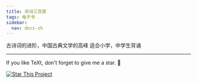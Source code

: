 ```yaml
---
title: 宋词三百首
tags: 电子书
sidebar:
  nav: docs-zh
---
```


古诗词的进阶，中国古典文学的高峰
适合小学，中学生背诵


<!--more-->

---

If you like TeXt, don't forget to give me a star. :star2:

[![Star This Project](https://img.shields.io/github/stars/kitian616/jekyll-TeXt-theme.svg?label=Stars&style=social)](https://github.com/kitian616/jekyll-TeXt-theme/)